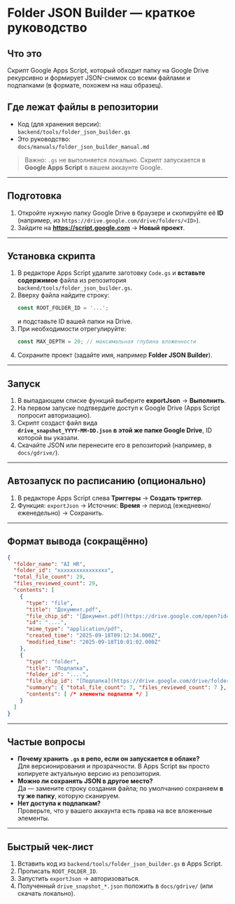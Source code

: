 # Folder JSON Builder — краткое руководство

## Что это
Скрипт Google Apps Script, который обходит папку на Google Drive рекурсивно и формирует JSON-снимок со всеми файлами и подпапками (в формате, похожем на наш образец).

## Где лежат файлы в репозитории
- Код (для хранения версии):  
  `backend/tools/folder_json_builder.gs`
- Это руководство:  
  `docs/manuals/folder_json_builder_manual.md`

> Важно: `.gs` не выполняется локально. Скрипт запускается в **Google Apps Script** в вашем аккаунте Google.

---

## Подготовка
1. Откройте нужную папку Google Drive в браузере и скопируйте её **ID**  
   (например, из `https://drive.google.com/drive/folders/<ID>`).
2. Зайдите на **https://script.google.com** → **Новый проект**.

---

## Установка скрипта
1. В редакторе Apps Script удалите заготовку `Code.gs` и **вставьте содержимое** файла из репозитория  
   `backend/tools/folder_json_builder.gs`.
2. Вверху файла найдите строку:
   ```js
   const ROOT_FOLDER_ID = '...';
   ```
   и подставьте ID вашей папки на Drive.
3. При необходимости отрегулируйте:
   ```js
   const MAX_DEPTH = 20; // максимальная глубина вложенности
   ```
4. Сохраните проект (задайте имя, например **Folder JSON Builder**).

---

## Запуск
1. В выпадающем списке функций выберите **exportJson** → **Выполнить**.  
2. На первом запуске подтвердите доступ к Google Drive (Apps Script попросит авторизацию).
3. Скрипт создаст файл вида  
   **`drive_snapshot_YYYY-MM-DD.json`** **в этой же папке Google Drive**, ID которой вы указали.
4. Скачайте JSON или перенесите его в репозиторий (например, в `docs/gdrive/`).

---

## Автозапуск по расписанию (опционально)
1. В редакторе Apps Script слева **Триггеры** → **Создать триггер**.  
2. Функция: `exportJson` → Источник: **Время** → период (ежедневно/еженедельно) → Сохранить.

---

## Формат вывода (сокращённо)
```json
{
  "folder_name": "AI HR",
  "folder_id": "xxxxxxxxxxxxxxxx",
  "total_file_count": 29,
  "files_reviewed_count": 29,
  "contents": [
    {
      "type": "file",
      "title": "Документ.pdf",
      "file_chip_id": "[Документ.pdf](https://drive.google.com/open?id=....)",
      "id": "....",
      "mime_type": "application/pdf",
      "created_time": "2025-09-18T09:12:34.000Z",
      "modified_time": "2025-09-18T10:01:02.000Z"
    },
    {
      "type": "folder",
      "title": "Подпапка",
      "folder_id": "....",
      "file_chip_id": "[Подпапка](https://drive.google.com/drive/folders/....)",
      "summary": { "total_file_count": 7, "files_reviewed_count": 7 },
      "contents": [ /* элементы подпапки */ ]
    }
  ]
}
```

---

## Частые вопросы
- **Почему хранить `.gs` в репо, если он запускается в облаке?**  
  Для версионирования и прозрачности. В Apps Script вы просто копируете актуальную версию из репозитория.
- **Можно ли сохранять JSON в другое место?**  
  Да — замените строку создания файла; по умолчанию сохраняем **в ту же папку**, которую сканируем.
- **Нет доступа к подпапкам?**  
  Проверьте, что у вашего аккаунта есть права на все вложенные элементы.

---

## Быстрый чек-лист
1. Вставить код из `backend/tools/folder_json_builder.gs` в Apps Script.  
2. Прописать `ROOT_FOLDER_ID`.  
3. Запустить `exportJson` → авторизоваться.  
4. Полученный `drive_snapshot_*.json` положить в `docs/gdrive/` (или скачать локально).
